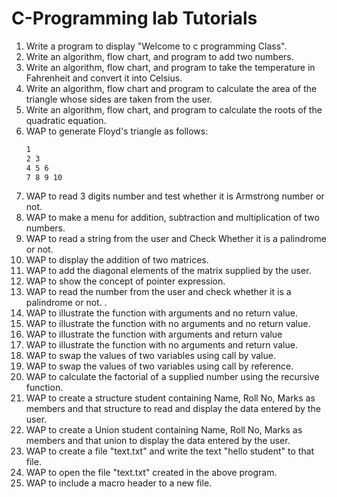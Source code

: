 # C-Programming lab Tutorials
1. Write a program to display "Welcome to c programming Class".
2. Write an algorithm, flow chart, and program to add two numbers.
3. Write an algorithm, flow chart, and program to take the temperature in Fahrenheit and convert it into Celsius.
4. Write an algorithm, flow chart and program to calculate the area of the triangle whose sides are taken from the user.
5. Write an algorithm, flow chart, and program to calculate the roots of the quadratic equation.
6. WAP to generate Floyd's triangle as follows: 
   ```sh
   1
   2 3
   4 5 6
   7 8 9 10
   ```
7. WAP to read 3 digits number and test whether it is Armstrong number or not.
8. WAP to make a menu for addition, subtraction and multiplication of two numbers.
9. WAP to read a string from the user and Check Whether it is a palindrome or not.
10. WAP to display the addition of two matrices.
11. WAP to add the diagonal elements of the matrix supplied by the user.
12. WAP to show the concept of pointer expression.
13. WAP to read the number from the user and check whether it is a palindrome or not. .
14. WAP to illustrate the function with arguments and no return value. 
15. WAP to illustrate the function with no arguments and no return value.
16. WAP to illustrate the function with arguments and return value 
17. WAP to illustrate the function with no arguments and return value. 
18. WAP to swap the values of two variables using call by value.
19. WAP to swap the values of two variables using call by reference.
20. WAP to calculate the factorial of a supplied number using the recursive function.
21. WAP to create a structure student containing Name, Roll No, Marks as members and that structure to read and display the data entered by the user.
22. WAP to create a Union student containing Name, Roll No, Marks as members and that union to display the data entered by the user.
23. WAP to create a file "text.txt" and write the text "hello student" to that file.
24. WAP to open the file "text.txt" created in the above program. 
25. WAP to include a macro header to a new file. 
